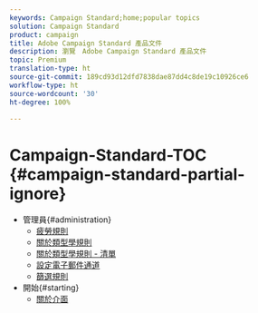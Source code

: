```yaml
---
keywords: Campaign Standard;home;popular topics
solution: Campaign Standard
product: campaign
title: Adobe Campaign Standard 產品文件
description: 瀏覽　Adobe Campaign Standard 產品文件
topic: Premium
translation-type: ht
source-git-commit: 189cd93d12dfd7838dae87dd4c8de19c10926ce6
workflow-type: ht
source-wordcount: '30'
ht-degree: 100%

---
```



# Campaign-Standard-TOC {#campaign-standard-partial-ignore}

+ 管理員{#administration}
   + [疲勞規則](sending/using/fatigue-rules.md)
   + [關於類型學規則](sending/using/about-typology-rules.md)
   + [關於類型學規則 - 清單](sending/using/about-typology-rules.md#typology-rules)
   + [設定電子郵件通道](administration/using/configuring-email-channel.md)
   + [篩選規則](sending/using/filtering-rules.md)
+ 開始{#starting}
   + [關於介面](start/using/about-the-interface.md)
